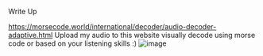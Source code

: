Write Up

https://morsecode.world/international/decoder/audio-decoder-adaptive.html
Upload my audio to this website visually decode using morse code or based on your listening skills :)
![image](https://github.com/user-attachments/assets/40d94555-bcbc-4e08-bdf1-2ec55070e126)
